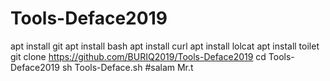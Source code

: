 # Tools-Deface2019
apt install git
apt install bash
apt install curl
apt install lolcat
apt install toilet
git clone https://github.com/BURIQ2019/Tools-Deface2019
cd Tools-Deface2019
sh Tools-Deface.sh
#salam Mr.t

